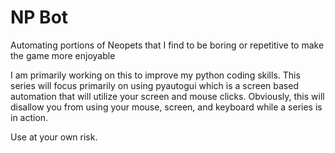 # NP Bot

Automating portions of Neopets that I find to be boring or repetitive to make the game more enjoyable

I am primarily working on this to improve my python coding skills. This series will focus primarily on using pyautogui which is a screen based automation that will utilize your screen and mouse clicks. Obviously, this will disallow you from using your mouse, screen, and keyboard while a series is in action.

Use at your own risk.
